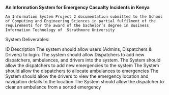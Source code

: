 **An Information System for Emergency Casualty Incidents in Kenya**

`An Information System Project 2 documentation submitted to the School of Computing and Engineering Sciences in partial fulfilment of the requirements for the award of the bachelor’s degree in Business Information Technology of 
Strathmore University`

System Deliverables:

ID	Description
The system should allow users (Admins, Dispatchers & Drivers) to login.
The system should allow Dispatchers to add new dispatchers, ambulances, and drivers into the system.
The System should allow the dispatchers to add new emergencies to the system
The System should allow the dispatchers to allocate ambulances to emergencies
The System should allow the drivers to view the emergency location and navigation details to the location
The System should allow the dispatcher to clear an ambulance from a sorted emergency

